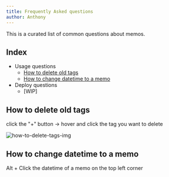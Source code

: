 ```yaml
---
title: Frequently Asked questions
author: Anthony
---
```

This is a curated list of common questions about memos.

## Index
- Usage questions
    - [How to delete old tags](#how-to-delete-old-tags)
    - [How to change datetime to a memo](#how-to-change-datetime-to-a-memo)
- Deploy questions
    - [WIP]


## How to delete old tags

click the "+" button -> hover and click the tag you want to delete

![how-to-delete-tags-img](https://media.discordapp.net/attachments/1045138348165050409/1097050919398547496/image.png?width=1342&height=725)

## How to change datetime to a memo

Alt + Click the datetime of a memo on the top left corner
